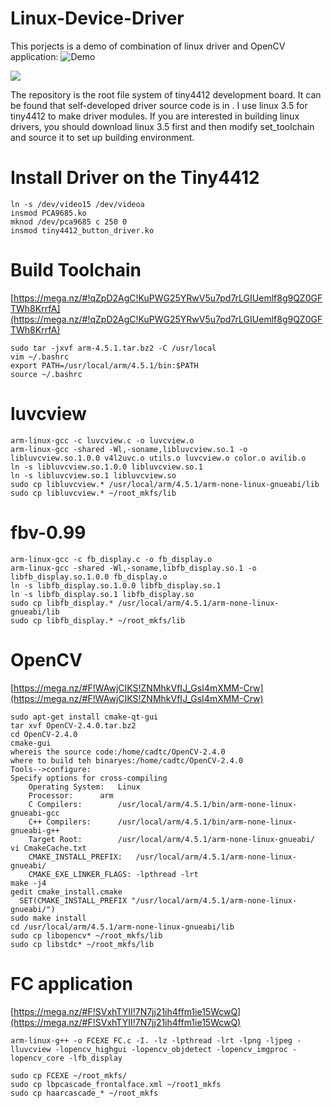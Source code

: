 # Linux-Device-Driver

This porjects is a demo of combination of linux driver and OpenCV application: ![Demo]()

![](https://github.com/lineagech/Linux-Device-Driver/blob/master/BD.JPG)

The repository is the root file system of tiny4412 development board. It can be found that self-developed driver source code is in [](kernel_3_5_0/drivers/char). I use linux 3.5 for tiny4412 to make driver modules. If you are interested in building linux drivers, you should download linux 3.5 first and then modify set_toolchain and source it to set up building environment.

# Install Driver on the Tiny4412
```
ln -s /dev/video15 /dev/videoa 
insmod PCA9685.ko
mknod /dev/pca9685 c 250 0
insmod tiny4412_button_driver.ko
```

# Build Toolchain
[https://mega.nz/#!qZpD2AgC!KuPWG25YRwV5u7pd7rLGIUemlf8g9QZ0GFTWh8KrrfA](https://mega.nz/#!qZpD2AgC!KuPWG25YRwV5u7pd7rLGIUemlf8g9QZ0GFTWh8KrrfA)
```
sudo tar -jxvf arm-4.5.1.tar.bz2 -C /usr/local
vim ~/.bashrc
export PATH=/usr/local/arm/4.5.1/bin:$PATH
source ~/.bashrc
```

# luvcview 
[]()
```
arm-linux-gcc -c luvcview.c -o luvcview.o
arm-linux-gcc -shared -Wl,-soname,libluvcview.so.1 -o libluvcview.so.1.0.0 v4l2uvc.o utils.o luvcview.o color.o avilib.o
ln -s libluvcview.so.1.0.0 libluvcview.so.1
ln -s libluvcview.so.1 libluvcview.so
sudo cp libluvcview.* /usr/local/arm/4.5.1/arm-none-linux-gnueabi/lib
sudo cp libluvcview.* ~/root_mkfs/lib
```

# fbv-0.99
[]()
```
arm-linux-gcc -c fb_display.c -o fb_display.o
arm-linux-gcc -shared -Wl,-soname,libfb_display.so.1 -o libfb_display.so.1.0.0 fb_display.o
ln -s libfb_display.so.1.0.0 libfb_display.so.1
ln -s libfb_display.so.1 libfb_display.so
sudo cp libfb_display.* /usr/local/arm/4.5.1/arm-none-linux-gnueabi/lib
sudo cp libfb_display.* ~/root_mkfs/lib
```

# OpenCV
[https://mega.nz/#F!WAwjCIKS!ZNMhkVfIJ_GsI4mXMM-Crw](https://mega.nz/#F!WAwjCIKS!ZNMhkVfIJ_GsI4mXMM-Crw)
```
sudo apt-get install cmake-qt-gui
tar xvf OpenCV-2.4.0.tar.bz2
cd OpenCV-2.4.0
cmake-gui
whereis the source code:/home/cadtc/OpenCV-2.4.0
where to build teh binaryes:/home/cadtc/OpenCV-2.4.0
Tools-->configure:
Specify options for cross-compiling
	Operating System:	Linux
	Processor:		arm	
	C Compilers:		/usr/local/arm/4.5.1/bin/arm-none-linux-gnueabi-gcc
	C++ Compilers:		/usr/local/arm/4.5.1/bin/arm-none-linux-gnueabi-g++
	Target Root:		/usr/local/arm/4.5.1/arm-none-linux-gnueabi/
vi CmakeCache.txt
	CMAKE_INSTALL_PREFIX:	/usr/local/arm/4.5.1/arm-none-linux-gnueabi/
	CMAKE_EXE_LINKER_FLAGS:	-lpthread -lrt
make -j4
gedit cmake_install.cmake
  SET(CMAKE_INSTALL_PREFIX "/usr/local/arm/4.5.1/arm-none-linux-gnueabi/")
sudo make install
cd /usr/local/arm/4.5.1/arm-none-linux-gnueabi/lib
sudo cp libopencv* ~/root_mkfs/lib
sudo cp libstdc* ~/root_mkfs/lib
```

# FC application
[https://mega.nz/#F!SVxhTYII!7N7jj21ih4ffm1ie15WcwQ](https://mega.nz/#F!SVxhTYII!7N7jj21ih4ffm1ie15WcwQ)
```
arm-linux-g++ -o FCEXE FC.c -I. -lz -lpthread -lrt -lpng -ljpeg -lluvcview -lopencv_highgui -lopencv_objdetect -lopencv_imgproc -lopencv_core -lfb_display

sudo cp FCEXE ~/root_mkfs/
sudo cp lbpcascade_frontalface.xml ~/root1_mkfs
sudo cp haarcascade_* ~/root_mkfs
```
